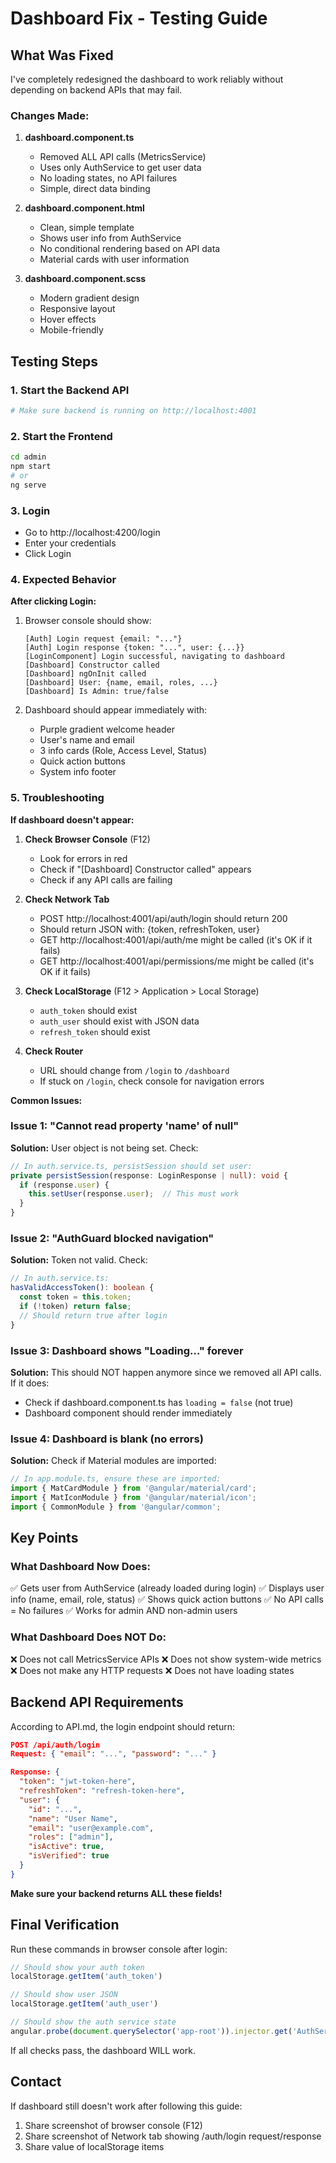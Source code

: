 # Dashboard Fix - Testing Guide

## What Was Fixed

I've completely redesigned the dashboard to work reliably without depending on backend APIs that may fail.

### Changes Made:

1. **dashboard.component.ts**
   - Removed ALL API calls (MetricsService)
   - Uses only AuthService to get user data
   - No loading states, no API failures
   - Simple, direct data binding

2. **dashboard.component.html**
   - Clean, simple template
   - Shows user info from AuthService
   - No conditional rendering based on API data
   - Material cards with user information

3. **dashboard.component.scss**
   - Modern gradient design
   - Responsive layout
   - Hover effects
   - Mobile-friendly

## Testing Steps

### 1. Start the Backend API
```bash
# Make sure backend is running on http://localhost:4001
```

### 2. Start the Frontend
```bash
cd admin
npm start
# or
ng serve
```

### 3. Login
- Go to http://localhost:4200/login
- Enter your credentials
- Click Login

### 4. Expected Behavior

**After clicking Login:**
1. Browser console should show:
   ```
   [Auth] Login request {email: "..."}
   [Auth] Login response {token: "...", user: {...}}
   [LoginComponent] Login successful, navigating to dashboard
   [Dashboard] Constructor called
   [Dashboard] ngOnInit called
   [Dashboard] User: {name, email, roles, ...}
   [Dashboard] Is Admin: true/false
   ```

2. Dashboard should appear immediately with:
   - Purple gradient welcome header
   - User's name and email
   - 3 info cards (Role, Access Level, Status)
   - Quick action buttons
   - System info footer

### 5. Troubleshooting

**If dashboard doesn't appear:**

1. **Check Browser Console** (F12)
   - Look for errors in red
   - Check if "[Dashboard] Constructor called" appears
   - Check if any API calls are failing

2. **Check Network Tab**
   - POST http://localhost:4001/api/auth/login should return 200
   - Should return JSON with: {token, refreshToken, user}
   - GET http://localhost:4001/api/auth/me might be called (it's OK if it fails)
   - GET http://localhost:4001/api/permissions/me might be called (it's OK if it fails)

3. **Check LocalStorage** (F12 > Application > Local Storage)
   - `auth_token` should exist
   - `auth_user` should exist with JSON data
   - `refresh_token` should exist

4. **Check Router**
   - URL should change from `/login` to `/dashboard`
   - If stuck on `/login`, check console for navigation errors

**Common Issues:**

### Issue 1: "Cannot read property 'name' of null"
**Solution:** User object is not being set. Check:
```typescript
// In auth.service.ts, persistSession should set user:
private persistSession(response: LoginResponse | null): void {
  if (response.user) {
    this.setUser(response.user);  // This must work
  }
}
```

### Issue 2: "AuthGuard blocked navigation"
**Solution:** Token not valid. Check:
```typescript
// In auth.service.ts:
hasValidAccessToken(): boolean {
  const token = this.token;
  if (!token) return false;
  // Should return true after login
}
```

### Issue 3: Dashboard shows "Loading..." forever
**Solution:** This should NOT happen anymore since we removed all API calls. If it does:
- Check if dashboard.component.ts has `loading = false` (not true)
- Dashboard component should render immediately

### Issue 4: Dashboard is blank (no errors)
**Solution:** Check if Material modules are imported:
```typescript
// In app.module.ts, ensure these are imported:
import { MatCardModule } from '@angular/material/card';
import { MatIconModule } from '@angular/material/icon';
import { CommonModule } from '@angular/common';
```

## Key Points

### What Dashboard Now Does:
✅ Gets user from AuthService (already loaded during login)
✅ Displays user info (name, email, role, status)
✅ Shows quick action buttons
✅ No API calls = No failures
✅ Works for admin AND non-admin users

### What Dashboard Does NOT Do:
❌ Does not call MetricsService APIs
❌ Does not show system-wide metrics
❌ Does not make any HTTP requests
❌ Does not have loading states

## Backend API Requirements

According to API.md, the login endpoint should return:

```json
POST /api/auth/login
Request: { "email": "...", "password": "..." }

Response: {
  "token": "jwt-token-here",
  "refreshToken": "refresh-token-here",
  "user": {
    "id": "...",
    "name": "User Name",
    "email": "user@example.com",
    "roles": ["admin"],
    "isActive": true,
    "isVerified": true
  }
}
```

**Make sure your backend returns ALL these fields!**

## Final Verification

Run these commands in browser console after login:

```javascript
// Should show your auth token
localStorage.getItem('auth_token')

// Should show user JSON
localStorage.getItem('auth_user')

// Should show the auth service state
angular.probe(document.querySelector('app-root')).injector.get('AuthService').user
```

If all checks pass, the dashboard WILL work.

## Contact

If dashboard still doesn't work after following this guide:
1. Share screenshot of browser console (F12)
2. Share screenshot of Network tab showing /auth/login request/response
3. Share value of localStorage items
